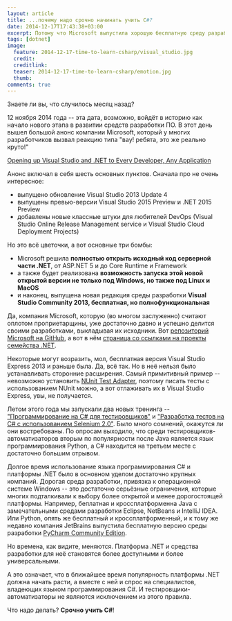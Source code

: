 ```yaml
---
layout: article
title: ...почему надо срочно начинать учить C#?
date: 2014-12-17T17:43:38+03:00
excerpt: Потому что Microsoft выпустила хорошую бесплатную среду разработки, открыла код .Net и пообещала сделать его кроссплатформенным.
tags: [dotnet]
image:
  feature: 2014-12-17-time-to-learn-csharp/visual_studio.jpg
  credit: 
  creditlink: 
  teaser: 2014-12-17-time-to-learn-csharp/emotion.jpg
  thumb:
comments: true
---
```

Знаете ли вы, что случилось месяц назад?

12 ноября 2014 года -- эта дата, возможно, войдёт в историю как начало нового этапа в развитии средств разработки ПО. В этот день вышел большой анонс компании Microsoft, который у многих разработчиков вызвал реакцию типа "вау! ребята, это же реально круто!"

[Opening up Visual Studio and .NET to Every Developer, Any Application](http://blogs.msdn.com/b/somasegar/archive/2014/11/12/opening-up-visual-studio-and-net-to-every-developer-any-application-net-server-core-open-source-and-cross-platform-visual-studio-community-2013-and-preview-of-visual-studio-2015-and-net-2015.aspx)

Анонс включал в себя шесть основных пунктов. Сначала про не очень интересное:

  * выпущено обновление Visual Studio 2013 Update 4
  * выпущены превью-версии Visual Studio 2015 Preview и .NET 2015 Preview
  * добавлены новые классные штуки для любителей DevOps (Visual Studio Online Release Management service и Visual Studio Cloud Deployment Projects)

Но это всё цветочки, а вот основные три бомбы:

 * Microsoft решила **полностью открыть исходный код серверной части .NET**, от ASP.NET 5 и до Core Runtime и Framework
 * а также будет реализована **возможность запуска этой новой открытой версии не только под Windows, но также под Linux и MacOS**
 * и наконец, выпущена новая редакция среды разработки **Visual Studio Community 2013, бесплатная, но полнофункциональная**

Да, компания Microsoft, которую (во многом заслуженно) считают оплотом проприетарщины, уже достаточно давно и успешно делится своими разработками, выкладывая их исходники. Вот [репозиторий Microsoft на GitHub](https://github.com/Microsoft), а вот в нём [страница со ссылками на проекты семейства .NET](https://github.com/Microsoft/dotnet).

Некоторые могут возразить, мол, бесплатная версия Visual Studio Express 2013 и раньше была. Да, всё так. Но в неё нельзя было устанавливать сторонние расширения. Cамый примитивный пример -- невозможно установить [NUnit Test Adapter](https://visualstudiogallery.msdn.microsoft.com/6ab922d0-21c0-4f06-ab5f-4ecd1fe7175d), поэтому писать тесты с использованием NUnit можно, а вот отлаживать их в Visual Studio Express, увы, не получается.

Летом этого года мы запускали два новых тренинга -- ["Программирование на C# для тестировщиков"](http://software-testing.ru/trainings/schedule?&task=3&cid=226) и ["Разработка тестов на C# с использованием Selenium 2.0"](http://software-testing.ru/trainings/schedule?&task=3&cid=228). Было много сомнений, окажутся ли они востребованы. По опросам выходило, что среди тестировщиков-автоматизаторов вторым по популярности после Java является язык программирования Python, а C# находится на третьем месте с достаточно большим отрывом.

Долгое время использование языка программирования C# и платформы .NET было в основном уделом достаточно крупных компаний. Дорогая среда разработки, привязка к операционной системе Windows -- это достаточно серьёзные ограничения, которые многих подталкивали к выбору более открытой и менее дорогостоящей платформы. Например, беплатная и кроссплатформенна Java с замечательными средами разработки Eclipse, NetBeans и IntelliJ IDEA. Или Python, опять же бесплатный и кроссплатформенный, и к тому же недавно компания JetBrains выпустила бесплатную версию среды разработки [PyCharm Community Edition](https://www.jetbrains.com/pycharm/).

Но времена, как видите, меняются. Платформа .NET и средства разработки для неё становятся более доступными и более универсальными.

А это означает, что в ближайшее время популярность платформы .NET должна начать расти, а вместе с ней и спрос на специалистов, владеющих языком программирования C#. И тестировщики-автоматизаторы не являются исключением из этого правила.

Что надо делать? **Срочно учить C#**!
